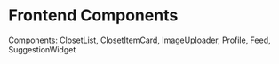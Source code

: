 # Frontend Components

Components: ClosetList, ClosetItemCard, ImageUploader, Profile, Feed, SuggestionWidget
